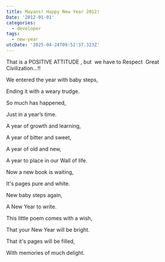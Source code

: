 ```yaml
---
title: Mayans! Happy New Year 2012!
Date: '2012-01-01'
categories:
  - developer
tags:
  - new-year
utcDate: '2025-04-24T09:52:37.323Z'
---
```


That is a POSITIVE ATTITUDE , but  we have to Respect  Great Civilization...!!

  

We entered the year with baby steps,

Ending it with a weary trudge.

So much has happened,

Just in a year’s time.

  

A year of growth and learning,

A year of bitter and sweet,

A year of old and new,

A year to place in our Wall of life.

  

Now a new book is waiting,

It's pages pure and white.

New baby steps again,

A New Year to write.

  

This little poem comes with a wish,

That your New Year will be bright.

That it's pages will be filled,

With memories of much delight.

[  
](https://sajeetharan.wordpress.com/wp-content/uploads/2012/01/bf67e-newyear.jpg)
